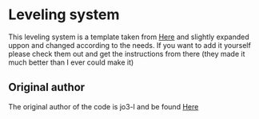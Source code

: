 # Leveling system
This leveling system is a template taken from [Here](https://yagpdb-cc.github.io/) and slightly expanded uppon and changed according to the needs. If you want to add it yourself please check them out and get the instructions from there (they made it much better than I ever could make it)
## Original author
The original author of the code is jo3-l and be found [Here](https://github.com/jo3-l)

